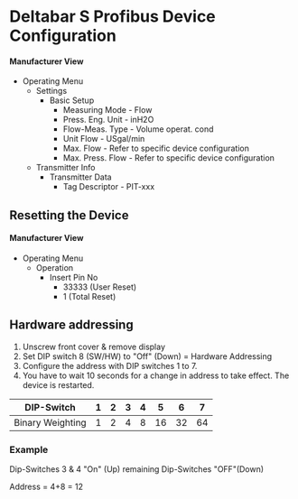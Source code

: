 # Deltabar S Profibus Device Configuration

#### Manufacturer View
+ Operating Menu
  + Settings
    + Basic Setup
      + Measuring Mode - Flow
      + Press. Eng. Unit - inH2O
      + Flow-Meas. Type - Volume operat. cond
      + Unit Flow - USgal/min
      + Max. Flow - Refer to specific device configuration
      + Max. Press. Flow - Refer to specific device configuration
  + Transmitter Info
    + Transmitter Data
      + Tag Descriptor - PIT-xxx

## Resetting the Device
#### Manufacturer View
+ Operating Menu
  + Operation
    + Insert Pin No
      + 33333 (User Reset)
      + 1 (Total Reset)

## Hardware addressing

1. Unscrew front cover & remove display
1. Set DIP switch 8 (SW/HW) to "Off" (Down) = Hardware Addressing
1. Configure the address with DIP switches 1 to 7.
1. You have to wait 10 seconds for a change in address to take effect. The device is restarted.

|DIP-Switch|1|2|3|4|5|6|7|
|---|---|---|---|---|---|---|---|
|Binary Weighting|1|2|4|8|16|32|64|

### Example

Dip-Switches 3 & 4 "On" (Up) remaining Dip-Switches "OFF"(Down)

Address = 4+8 = 12

